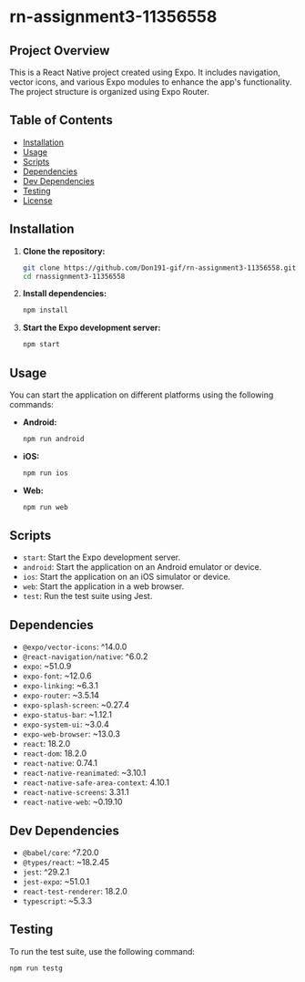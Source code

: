 # rn-assignment3-11356558

## Project Overview

This is a React Native project created using Expo. It includes navigation, vector icons, and various Expo modules to enhance the app's functionality. The project structure is organized using Expo Router.

## Table of Contents

- [Installation](#installation)
- [Usage](#usage)
- [Scripts](#scripts)
- [Dependencies](#dependencies)
- [Dev Dependencies](#dev-dependencies)
- [Testing](#testing)
- [License](#license)

## Installation

1. **Clone the repository:**

    ```sh
    git clone https://github.com/Don191-gif/rn-assignment3-11356558.git
    cd rnassignment3-11356558
    ```

2. **Install dependencies:**

    ```sh
    npm install
    ```

3. **Start the Expo development server:**

    ```sh
    npm start
    ```

## Usage

You can start the application on different platforms using the following commands:

- **Android:**

    ```sh
    npm run android
    ```

- **iOS:**

    ```sh
    npm run ios
    ```

- **Web:**

    ```sh
    npm run web
    ```

## Scripts

- `start`: Start the Expo development server.
- `android`: Start the application on an Android emulator or device.
- `ios`: Start the application on an iOS simulator or device.
- `web`: Start the application in a web browser.
- `test`: Run the test suite using Jest.

## Dependencies

- `@expo/vector-icons`: ^14.0.0
- `@react-navigation/native`: ^6.0.2
- `expo`: ~51.0.9
- `expo-font`: ~12.0.6
- `expo-linking`: ~6.3.1
- `expo-router`: ~3.5.14
- `expo-splash-screen`: ~0.27.4
- `expo-status-bar`: ~1.12.1
- `expo-system-ui`: ~3.0.4
- `expo-web-browser`: ~13.0.3
- `react`: 18.2.0
- `react-dom`: 18.2.0
- `react-native`: 0.74.1
- `react-native-reanimated`: ~3.10.1
- `react-native-safe-area-context`: 4.10.1
- `react-native-screens`: 3.31.1
- `react-native-web`: ~0.19.10

## Dev Dependencies

- `@babel/core`: ^7.20.0
- `@types/react`: ~18.2.45
- `jest`: ^29.2.1
- `jest-expo`: ~51.0.1
- `react-test-renderer`: 18.2.0
- `typescript`: ~5.3.3

## Testing

To run the test suite, use the following command:

```sh
npm run testg
